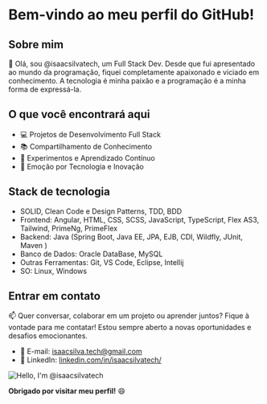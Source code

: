 # Bem-vindo ao meu perfil do GitHub!

## Sobre mim

👋 Olá, sou @isaacsilvatech, um Full Stack Dev. Desde que fui apresentado ao mundo da programação, fiquei completamente apaixonado e viciado em conhecimento. A tecnologia é minha paixão e a programação é a minha forma de expressá-la.

## O que você encontrará aqui

- 💻 Projetos de Desenvolvimento Full Stack
- 📚 Compartilhamento de Conhecimento
- 🔧 Experimentos e Aprendizado Contínuo
- 🚀 Emoção por Tecnologia e Inovação

## Stack de tecnologia

- SOLID, Clean Code e Design Patterns, TDD, BDD
- Frontend: Angular, HTML, CSS, SCSS, JavaScript, TypeScript, Flex AS3, Tailwind, PrimeNg, PrimeFlex
- Backend: Java (Spring Boot, Java EE, JPA, EJB, CDI, Wildfly, JUnit, Maven )
- Banco de Dados: Oracle DataBase, MySQL
- Outras Ferramentas: Git, VS Code, Eclipse, Intellij
- SO: Linux, Windows

## Entrar em contato

📫 Quer conversar, colaborar em um projeto ou aprender juntos? Fique à vontade para me contatar! Estou sempre aberto a novas oportunidades e desafios emocionantes.

- 📧 E-mail: isaacsilva.tech@gmail.com
- 🔗 LinkedIn: [linkedin.com/in/isaacsilvatech/](https://www.linkedin.com/in/isaacsilvatech/)

![Hello, I'm @isaacsilvatech](https://media.giphy.com/media/qgQUggAC3Pfv687qPC/giphy.gif)

**Obrigado por visitar meu perfil!** 😄
